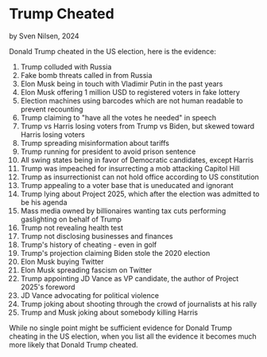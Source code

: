 # Trump Cheated
by Sven Nilsen, 2024

Donald Trump cheated in the US election, here is the evidence:

1. Trump colluded with Russia
2. Fake bomb threats called in from Russia
3. Elon Musk being in touch with Vladimir Putin in the past years
4. Elon Musk offering 1 million USD to registered voters in fake lottery
5. Election machines using barcodes which are not human readable to prevent recounting
6. Trump claiming to "have all the votes he needed" in speech
7. Trump vs Harris losing voters from Trump vs Biden, but skewed toward Harris losing voters
8. Trump spreading misinformation about tariffs
9. Trump running for president to avoid prison sentence
10. All swing states being in favor of Democratic candidates, except Harris
11. Trump was impeached for insurrecting a mob attacking Capitol Hill
12. Trump as insurrectionist can not hold office according to US constitution
13. Trump appealing to a voter base that is uneducated and ignorant
14. Trump lying about Project 2025, which after the election was admitted to be his agenda
15. Mass media owned by billionaires wanting tax cuts performing gaslighting on behalf of Trump
16. Trump not revealing health test
17. Trump not disclosing businesses and finances
18. Trump's history of cheating - even in golf
19. Trump's projection claiming Biden stole the 2020 election
20. Elon Musk buying Twitter
21. Elon Musk spreading fascism on Twitter
22. Trump appointing JD Vance as VP candidate, the author of Project 2025's foreword
23. JD Vance advocating for political violence
24. Trump joking about shooting through the crowd of journalists at his rally
25. Trump and Musk joking about somebody killing Harris

While no single point might be sufficient evidence for Donald Trump cheating in the US election,
when you list all the evidence it becomes much more likely that Donald Trump cheated.
